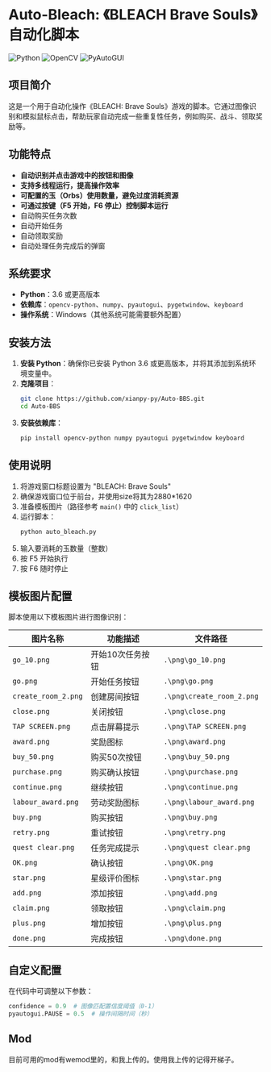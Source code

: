 # Auto-Bleach: 《BLEACH Brave Souls》自动化脚本

![Python](https://img.shields.io/badge/Python-3.7+-blue?logo=python)
![OpenCV](https://img.shields.io/badge/OpenCV-4.x-green?logo=opencv)
![PyAutoGUI](https://img.shields.io/badge/PyAutoGUI-✓-yellow)

## 项目简介
这是一个用于自动化操作《BLEACH: Brave Souls》游戏的脚本。它通过图像识别和模拟鼠标点击，帮助玩家自动完成一些重复性任务，例如购买、战斗、领取奖励等。

## 功能特点
- **自动识别并点击游戏中的按钮和图像**
- **支持多线程运行，提高操作效率**
- **可配置的玉（Orbs）使用数量，避免过度消耗资源**
- **可通过按键（F5 开始，F6 停止）控制脚本运行**
- 自动购买任务次数
- 自动开始任务
- 自动领取奖励
- 自动处理任务完成后的弹窗

## 系统要求
- **Python**：3.6 或更高版本
- **依赖库**：`opencv-python`、`numpy`、`pyautogui`、`pygetwindow`、`keyboard`
- **操作系统**：Windows（其他系统可能需要额外配置）

## 安装方法
1. **安装 Python**：确保你已安装 Python 3.6 或更高版本，并将其添加到系统环境变量中。
2. **克隆项目**：
   ```bash
   git clone https://github.com/xianpy-py/Auto-BBS.git
   cd Auto-BBS
   ```
3. **安装依赖库**：
   ```bash
   pip install opencv-python numpy pyautogui pygetwindow keyboard
   ```

## 使用说明
1. 将游戏窗口标题设置为 "BLEACH: Brave Souls"
2. 确保游戏窗口位于前台，并使用size将其为2880*1620
3. 准备模板图片（路径参考 `main()` 中的 `click_list`）
4. 运行脚本：
   ```bash
   python auto_bleach.py
   ```
5. 输入要消耗的玉数量（整数）
6. 按 F5 开始执行
7. 按 F6 随时停止

## 模板图片配置
脚本使用以下模板图片进行图像识别：

| 图片名称         | 功能描述               | 文件路径               |
|------------------|----------------------|-----------------------|
| `go_10.png`      | 开始10次任务按钮      | `.\png\go_10.png`     |
| `go.png`         | 开始任务按钮          | `.\png\go.png`        |
| `create_room_2.png` | 创建房间按钮         | `.\png\create_room_2.png`|
| `close.png`      | 关闭按钮              | `.\png\close.png`     |
| `TAP SCREEN.png` | 点击屏幕提示          | `.\png\TAP SCREEN.png`|
| `award.png`      | 奖励图标              | `.\png\award.png`     |
| `buy_50.png`     | 购买50次按钮          | `.\png\buy_50.png`    |
| `purchase.png`   | 购买确认按钮          | `.\png\purchase.png`  |
| `continue.png`   | 继续按钮              | `.\png\continue.png`  |
| `labour_award.png`| 劳动奖励图标          | `.\png\labour_award.png`|
| `buy.png`        | 购买按钮              | `.\png\buy.png`       |
| `retry.png`      | 重试按钮              | `.\png\retry.png`     |
| `quest clear.png`| 任务完成提示          | `.\png\quest clear.png`|
| `OK.png`         | 确认按钮              | `.\png\OK.png`        |
| `star.png`       | 星级评价图标          | `.\png\star.png`      |
| `add.png`        | 添加按钮              | `.\png\add.png`       |
| `claim.png`      | 领取按钮              | `.\png\claim.png`     |
| `plus.png`       | 增加按钮              | `.\png\plus.png`      |
| `done.png`       | 完成按钮              | `.\png\done.png`      |

## 自定义配置
在代码中可调整以下参数：
```python
confidence = 0.9  # 图像匹配置信度阈值（0-1）
pyautogui.PAUSE = 0.5  # 操作间隔时间（秒）
```
## Mod
目前可用的mod有wemod里的，和我上传的。使用我上传的记得开梯子。
